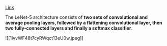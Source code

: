 [Link](https://www.datasciencecentral.com/lenet-5-a-classic-cnn-architecture/)

The LeNet-5 architecture consists of **two sets of convolutional and average pooling layers, followed by a flattening convolutional layer, then two fully-connected layers and finally a softmax classifier**.

![[1lvvWF48t7cyRWqct13eU0w.jpeg]]